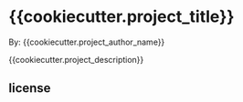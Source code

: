 # {{cookiecutter.project_title}}

By: {{cookiecutter.project_author_name}}

{{cookiecutter.project_description}}

## license